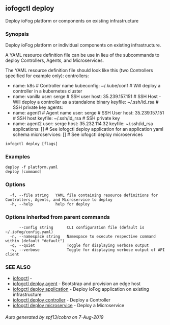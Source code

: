 ## iofogctl deploy

Deploy ioFog platform or components on existing infrastructure

### Synopsis

Deploy ioFog platform or individual components on existing infrastructure.

A YAML resource definition file can be use in lieu of the subcommands to deploy Controllers, Agents, and Microservices.

The YAML resource definition file should look like this (two Controllers specified for example only):
controllers:
- name: k8s # Controller name
  kubeconfig: ~/.kube/conf # Will deploy a controller in a kubernetes cluster
- name: vanilla 
  user: serge # SSH user
  host: 35.239.157.151 # SSH Host - Will deploy a controller as a standalone binary
  keyfile: ~/.ssh/id_rsa # SSH private key
agents:
- name: agent1 # Agent name
  user: serge # SSH User
  host: 35.239.157.151 # SSH host
  keyfile: ~/.ssh/id_rsa # SSH private key
- name: agent2
  user: serge
  host: 35.232.114.32
  keyfile: ~/.ssh/id_rsa
applications: [] # See iofogctl deploy application for an application yaml schema
microservices: [] # See iofogctl deploy microservices


```
iofogctl deploy [flags]
```

### Examples

```
deploy -f platform.yaml
deploy [command]
```

### Options

```
  -f, --file string   YAML file containing resource definitions for Controllers, Agents, and Microservice to deploy
  -h, --help          help for deploy
```

### Options inherited from parent commands

```
      --config string      CLI configuration file (default is ~/.iofog/config.yaml)
  -n, --namespace string   Namespace to execute respective command within (default "default")
  -q, --quiet              Toggle for displaying verbose output
  -v, --verbose            Toggle for displaying verbose output of API client
```

### SEE ALSO

* [iofogctl](iofogctl.md)	 - 
* [iofogctl deploy agent](iofogctl_deploy_agent.md)	 - Bootstrap and provision an edge host
* [iofogctl deploy application](iofogctl_deploy_application.md)	 - Deploy ioFog application on existing infrastructure
* [iofogctl deploy controller](iofogctl_deploy_controller.md)	 - Deploy a Controller
* [iofogctl deploy microservice](iofogctl_deploy_microservice.md)	 - Deploy a Microservice

###### Auto generated by spf13/cobra on 7-Aug-2019
